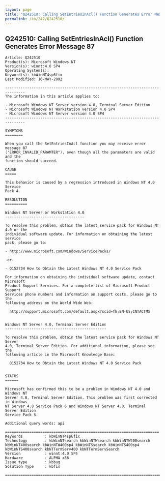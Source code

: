 ```yaml
---
layout: page
title: "Q242510: Calling SetEntriesInAcl() Function Generates Error Message 87"
permalink: /kb/242/Q242510/
---
```


## Q242510: Calling SetEntriesInAcl() Function Generates Error Message 87

	Article: Q242510
	Product(s): Microsoft Windows NT
	Version(s): winnt:4.0 SP4
	Operating System(s): 
	Keyword(s): kbWinNT4sp6fix
	Last Modified: 16-MAY-2002
	
	-------------------------------------------------------------------------------
	The information in this article applies to:
	
	- Microsoft Windows NT Server version 4.0, Terminal Server Edition 
	- Microsoft Windows NT Workstation version 4.0 SP4 
	- Microsoft Windows NT Server version 4.0 SP4 
	-------------------------------------------------------------------------------
	
	SYMPTOMS
	========
	
	When you call the SetEntriesInAcl function you may receive error message 87
	("ERROR_INVALID_PARAMTER"), even though all the parameters are valid and the
	function should succeed.
	
	CAUSE
	=====
	
	This behavior is caused by a regression introduced in Windows NT 4.0 Service
	Pack 4.
	
	RESOLUTION
	==========
	
	Windows NT Server or Workstation 4.0
	------------------------------------
	
	To resolve this problem, obtain the latest service pack for Windows NT 4.0 or the
	individual software update. For information on obtaining the latest service
	pack, please go to:
	
	- http://www.microsoft.com/Windows/ServicePacks/
	
	-or-
	
	- Q152734 How to Obtain the Latest Windows NT 4.0 Service Pack
	
	For information on obtaining the individual software update, contact Microsoft
	Product Support Services. For a complete list of Microsoft Product Support
	Services phone numbers and information on support costs, please go to the
	following address on the World Wide Web:
	
	  http://support.microsoft.com/default.aspx?scid=fh;EN-US;CNTACTMS
	
	
	Windows NT Server 4.0, Terminal Server Edition
	----------------------------------------------
	
	To resolve this problem, obtain the latest service pack for Windows NT Server
	4.0, Terminal Server Edition. For additional information, please see the
	following article in the Microsoft Knowledge Base:
	
	  Q152734 How to Obtain the Latest Windows NT 4.0 Service Pack
	
	
	STATUS
	======
	
	Microsoft has confirmed this to be a problem in Windows NT 4.0 and Windows NT
	Server 4.0, Terminal Server Edition. This problem was first corrected in Windows
	NT Server 4.0 Service Pack 6 and Windows NT Server 4.0, Terminal Server Edition
	Service Pack 6.
	
	Additional query words: api
	
	======================================================================
	Keywords          : kbWinNT4sp6fix 
	Technology        : kbWinNTsearch kbWinNTWsearch kbWinNTW400search kbWinNT400search kbWinNTW400sp4 kbWinNTSsearch kbWinNTS400sp4 kbWinNTS400search kbNTTermServ400 kbNTTermServSearch
	Version           : winnt:4.0 SP4
	Hardware          : ALPHA x86
	Issue type        : kbbug
	Solution Type     : kbfix
	
	=============================================================================
	
